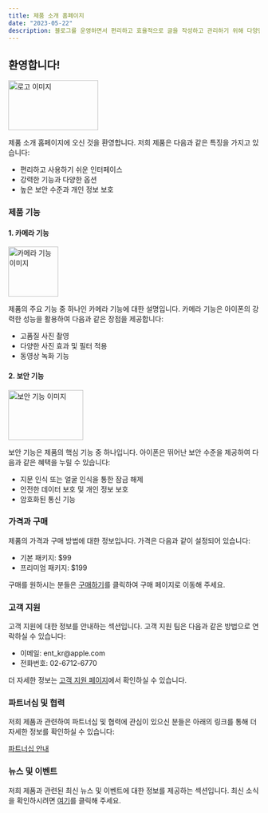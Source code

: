```yaml
---
title: 제품 소개 홈페이지
date: "2023-05-22"
description: 블로그를 운영하면서 편리하고 효율적으로 글을 작성하고 관리하기 위해 다양한 기술 도구들을 활용할 수 있습니다. 이번 글에서는 블로그 운영에 도움이 되는 기술 도구들 중 몇 가지를 소개하고, 어떻게 활용할 수 있는지 알아보겠습니다.
---
```


<h2>환영합니다!</h2>

<img src="https://1000logos.net/wp-content/uploads/2016/10/Apple-Logo-768x432.jpg" alt="로고 이미지" width="180" height="100">

<p>제품 소개 홈페이지에 오신 것을 환영합니다. 저희 제품은 다음과 같은 특징을 가지고 있습니다:</p>

<ul>
  <li>편리하고 사용하기 쉬운 인터페이스</li>
  <li>강력한 기능과 다양한 옵션</li>
  <li>높은 보안 수준과 개인 정보 보호</li>
</ul>

<h3>제품 기능</h3>

<h4>1. 카메라 기능</h4>

<img src="https://www.apple.com/newsroom/images/product/iphone/lifestyle/Apple_iPhone-11-Pro_Most-Powerful-Advanced_091019_big.jpg.large.jpg" alt="카메라 기능 이미지" width="100" height="100">

<p>제품의 주요 기능 중 하나인 카메라 기능에 대한 설명입니다. 카메라 기능은 아이폰의 강력한 성능을 활용하여 다음과 같은 장점을 제공합니다:</p>

<ul>
  <li>고품질 사진 촬영</li>
  <li>다양한 사진 효과 및 필터 적용</li>
  <li>동영상 녹화 기능</li>
</ul>

<h4>2. 보안 기능</h4>

<img src="https://i.pcmag.com/imagery/articles/06J6wb3BIISenzEozzFzVb8-1..v1674660930.jpg" alt="보안 기능 이미지" width="150" height="100">

<p>보안 기능은 제품의 핵심 기능 중 하나입니다. 아이폰은 뛰어난 보안 수준을 제공하여 다음과 같은 혜택을 누릴 수 있습니다:</p>

<ul>
  <li>지문 인식 또는 얼굴 인식을 통한 잠금 해제</li>
  <li>안전한 데이터 보호 및 개인 정보 보호</li>
  <li>암호화된 통신 기능</li>
</ul>

<h3>가격과 구매</h3>

<p>제품의 가격과 구매 방법에 대한 정보입니다. 가격은 다음과 같이 설정되어 있습니다:</p>

<ul>
  <li>기본 패키지: $99</li>
  <li>프리미엄 패키지: $199</li>
</ul>

<p>구매를 원하시는 분들은 <a href="https://www.apple.com/kr/">구매하기</a>를 클릭하여 구매 페이지로 이동해 주세요.</p>

<h3>고객 지원</h3>

<p>고객 지원에 대한 정보를 안내하는 섹션입니다. 고객 지원 팀은 다음과 같은 방법으로 연락하실 수 있습니다:</p>

<ul>
  <li>이메일: ent_kr@apple.com</li>
  <li>전화번호: 02-6712-6770</li>
</ul>

<p>더 자세한 정보는 <a href="https://getsupport.apple.com/">고객 지원 페이지</a>에서 확인하실 수 있습니다.</p>

<h3>파트너십 및 협력</h3>

<p>저희 제품과 관련하여 파트너십 및 협력에 관심이 있으신 분들은 아래의 링크를 통해 더 자세한 정보를 확인하실 수 있습니다:</p>

<a href="https://www.apple.com/kr/business/">파트너십 안내</a>

<h3>뉴스 및 이벤트</h3>

<p>저희 제품과 관련된 최신 뉴스 및 이벤트에 대한 정보를 제공하는 섹션입니다. 최신 소식을 확인하시려면 <a href="https://www.apple.com/kr/newsroom/">여기</a>를 클릭해 주세요.</p>
